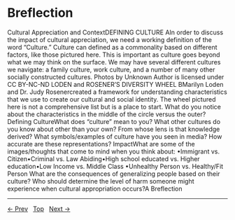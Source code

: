 # Breflection

Cultural Appreciation and ContextDEFINING CULTURE AIn order to discuss the impact of cultural appreciation, we need a working definition of the word “Culture.” Culture can defined as a commonality based on different factors, like those pictured here. This is important as culture goes beyond what we may think on the surface. We may have several different cultures we navigate: a family culture, work culture, and a number of many other socially constructed cultures. Photos by Unknown Author is licensed under CC BY-NC-ND
LODEN and ROSENER’S DIVERSITY WHEEL BMarilyn Loden and Dr. Judy Rosenercreated a framework for understanding characteristics that we use to create our cultural and social identity. The wheel pictured here is not a comprehensive list but is a place to start. What do you notice about the characteristics in the middle of the circle versus the outer? Defining CultureWhat does “culture” mean to you? What other cultures do you know about other than your own? From whose lens is that knowledge derived?
What symbols/examples of culture have you seen in media? How accurate are these representations?
ImpactWhat are some of the images/thoughts that come to mind when you think about: •Immigrant vs. Citizen•Criminal vs. Law Abiding•High school educated vs. Higher education•Low Income vs. Middle Class •Unhealthy Person vs. Healthy/Fit Person
What are the consequences of generalizing people based on their culture?
Who should determine the level of harm someone might experience when cultural appropriation occurs?A
Breflection


---
[← Prev](/pages/page-302.md) &nbsp; [Top](/index.md) &nbsp; [Next →](/pages/page-304.md)
